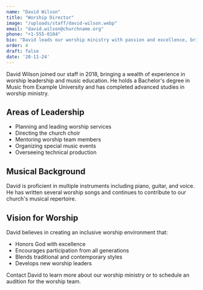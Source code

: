 ```yaml
---
name: "David Wilson"
title: "Worship Director"
image: "/uploads/staff/david-wilson.webp"
email: "david.wilson@churchname.org"
phone: "+1-555-0104"
bio: "David leads our worship ministry with passion and excellence, bringing over 15 years of experience in church music."
order: 4
draft: false
date: '20-11-24'
---
```


David Wilson joined our staff in 2018, bringing a wealth of experience in worship leadership and music education. He holds a Bachelor's degree in Music from Example University and has completed advanced studies in worship ministry.

## Areas of Leadership

- Planning and leading worship services
- Directing the church choir
- Mentoring worship team members
- Organizing special music events
- Overseeing technical production

## Musical Background

David is proficient in multiple instruments including piano, guitar, and voice. He has written several worship songs and continues to contribute to our church's musical repertoire.

## Vision for Worship

David believes in creating an inclusive worship environment that:
- Honors God with excellence
- Encourages participation from all generations
- Blends traditional and contemporary styles
- Develops new worship leaders

Contact David to learn more about our worship ministry or to schedule an audition for the worship team.